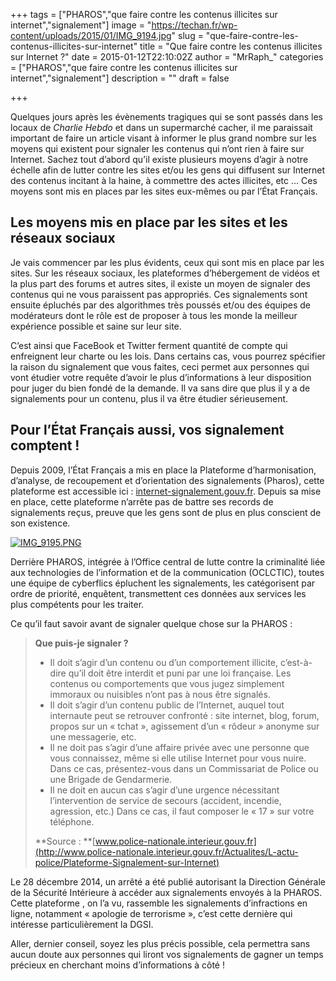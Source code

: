 +++
tags = ["PHAROS","que faire contre les contenus illicites sur internet","signalement"]
image = "https://techan.fr/wp-content/uploads/2015/01/IMG_9194.jpg"
slug = "que-faire-contre-les-contenus-illicites-sur-internet"
title = "Que faire contre les contenus illicites sur Internet ?"
date = 2015-01-12T22:10:02Z
author = "MrRaph_"
categories = ["PHAROS","que faire contre les contenus illicites sur internet","signalement"]
description = ""
draft = false

+++


Quelques jours après les évènements tragiques qui se sont passés dans les locaux de *Charlie Hebdo* et dans un supermarché cacher, il me paraissait important de faire un article visant à informer le plus grand nombre sur les moyens qui existent pour signaler les contenus qui n’ont rien à faire sur Internet. Sachez tout d’abord qu’il existe plusieurs moyens d’agir à notre échelle afin de lutter contre les sites et/ou les gens qui diffusent sur Internet des contenus incitant à la haine, à commettre des actes illicites, etc … Ces moyens sont mis en places par les sites eux-mêmes ou par l’État Français.


## Les moyens mis en place par les sites et les réseaux sociaux

Je vais commencer par les plus évidents, ceux qui sont mis en place par les sites. Sur les réseaux sociaux, les plateformes d’hébergement de vidéos et la plus part des forums et autres sites, il existe un moyen de signaler des contenus qui ne vous paraissent pas appropriés. Ces signalements sont ensuite épluchés par des algorithmes très poussés et/ou des équipes de modérateurs dont le rôle est de proposer à tous les monde la meilleur expérience possible et saine sur leur site.

C’est ainsi que FaceBook et Twitter ferment quantité de compte qui enfreignent leur charte ou les lois. Dans certains cas, vous pourrez spécifier la raison du signalement que vous faites, ceci permet aux personnes qui vont étudier votre requête d’avoir le plus d’informations à leur disposition pour juger du bien fondé de la demande. Il va sans dire que plus il y a de signalements pour un contenu, plus il va être étudier sérieusement.


## Pour l’État Français aussi, vos signalement comptent !

Depuis 2009, l’État Français a mis en place la Plateforme d’harmonisation, d’analyse, de recoupement et d’orientation des signalements (Pharos), cette plateforme est accessible ici : [internet-signalement.gouv.fr](https://internet-signalement.gouv.fr). Depuis sa mise en place, cette plateforme n’arrête pas de battre ses records de signalements reçus, preuve que les gens sont de plus en plus conscient de son existence.

[![IMG_9195.PNG](https://techan.fr/wp-content/uploads/2015/01/IMG_9195.png)](https://techan.fr/wp-content/uploads/2015/01/IMG_9195.png)

Derrière PHAROS, intégrée à l’Office central de lutte contre la criminalité liée aux technologies de l’information et de la communication (OCLCTIC), toutes une équipe de cyberflics épluchent les signalements, les catégorisent par ordre de priorité, enquêtent, transmettent ces données aux services les plus compétents pour les traiter.

Ce qu’il faut savoir avant de signaler quelque chose sur la PHAROS :

> **Que puis-je signaler ?**
> 
> 
> - Il doit s’agir d’un contenu ou d’un comportement illicite, c’est-à-dire qu’il doit être interdit et puni par une loi française. Les contenus ou comportements que vous jugez simplement immoraux ou nuisibles n’ont pas à nous être signalés.
> - Il doit s’agir d’un contenu public de l’Internet, auquel tout internaute peut se retrouver confronté : site internet, blog, forum, propos sur un « tchat », agissement d’un « rôdeur » anonyme sur une messagerie, etc.
> - Il ne doit pas s’agir d’une affaire privée avec une personne que vous connaissez, même si elle utilise Internet pour vous nuire. Dans ce cas, présentez-vous dans un Commissariat de Police ou une Brigade de Gendarmerie.
> - Il ne doit en aucun cas s’agir d’une urgence nécessitant l’intervention de service de secours (accident, incendie, agression, etc.) Dans ce cas, il faut composer le « 17 » sur votre téléphone.
> 
> **Source : **[www.police-nationale.interieur.gouv.fr](http://www.police-nationale.interieur.gouv.fr/Actualites/L-actu-police/Plateforme-Signalement-sur-Internet)

Le 28 décembre 2014, un arrêté a été publié autorisant la Direction Générale de la Sécurité Intérieure à accéder aux signalements envoyés à la PHAROS. Cette plateforme , on l’a vu, rassemble les signalements d’infractions en ligne, notamment « apologie de terrorisme », c’est cette dernière qui intéresse particulièrement la DGSI.

Aller, dernier conseil, soyez les plus précis possible, cela permettra sans aucun doute aux personnes qui liront vos signalements de gagner un temps précieux en cherchant moins d’informations à côté ! 